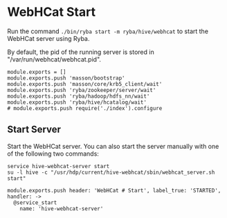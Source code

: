 
# WebHCat Start

Run the command `./bin/ryba start -m ryba/hive/webhcat` to start the WebHCat
server using Ryba.

By default, the pid of the running server is stored in
"/var/run/webhcat/webhcat.pid".

    module.exports = []
    module.exports.push 'masson/bootstrap'
    module.exports.push 'masson/core/krb5_client/wait'
    module.exports.push 'ryba/zookeeper/server/wait'
    module.exports.push 'ryba/hadoop/hdfs_nn/wait'
    module.exports.push 'ryba/hive/hcatalog/wait'
    # module.exports.push require('./index').configure

## Start Server

Start the WebHCat server. You can also start the server manually with one of the
following two commands:

```
service hive-webhcat-server start
su -l hive -c "/usr/hdp/current/hive-webhcat/sbin/webhcat_server.sh start"
```

    module.exports.push header: 'WebHCat # Start', label_true: 'STARTED', handler: ->
      @service_start
        name: 'hive-webhcat-server'

